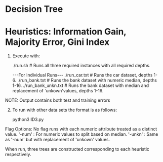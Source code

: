 # Decision Tree
# Heuristics: Information Gain, Majority Error, Gini Index

1. Execute with: 
	
	./run.sh		# Runs all three required instances with all required depths.
	
	---For Individual Runs---
	./run_car.txt 		# Runs the car dataset, depths 1-6.
	./run_bank.txt		# Runs the bank dataset with numeric median, depths 1-16.
	./run_bank_unkn.txt	# Runs the bank dataset with median and replacement of 'unkown'values, depths 1-16.

NOTE: Output contains both test and training errors

2. To run with other data sets the format is as follows:

	python3 ID3.py <trainfile> <testfile> <depth> <flag>

Flag Options:
	No flag runs with each numeric attribute treated as a distinct value. 
	'-num'   :  For numeric values to split based on median.
	'-unkn'  :  Same as '-num' but with replacement of 'unkown' values.

When run, three trees are constructed corresponding to each heuristic respectively.

